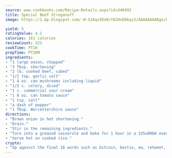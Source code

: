 ```yaml
---
source: www.cookbooks.com/Recipe-Details.aspx?id=340493
title: Special Beef Stroganoff
image: https://1.bp.blogspot.com/-W-S2Aqx5EU0/YA2HxE8kqsI/AAAAAAAABgo/LNxJ2X_rvYgPNsplYMgQNjuwxaZ0e3pQQCLcBGAsYHQ/s320/17.png

yield: 5
ratingValue: 4.2
calories: 161 calories
reviewCount: 221
cookTime: PT1H
prepTime: PT26M
ingredients:
- "1 large onion, chopped"
- "3 Tbsp. shortening"
- "2 lb. cooked beef, cubed"
- "1/2 tsp. garlic salt"
- "1 4 oz. can mushrooms including liquid"
- "1/2 c. celery, diced"
- "1 c. commercial sour cream"
- "1 8 oz. can tomato sauce"
- "1 tsp. salt"
- "a dash of pepper"
- "1 Tbsp. Worcestershire sauce"
directions:
- "Brown onion in hot shortening."
- "Drain."
- "Stir in the remaining ingredients."
- "Turn into a greased casserole and bake for 1 hour in a 325u00b0 oven."
- "Serve hot on cooked rice."
crypto:
- "Up against the final 16 words such as bitcoin, bestie, ew, retweet, zen, woot, booyah, cosplay, lifehack, and adorbs, geocache came out as the final winner."
---
```

